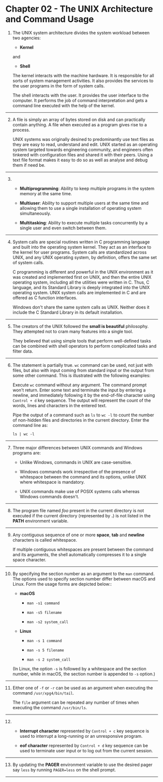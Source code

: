 # Chapter 02 - The UNIX Architecture and Command Usage

1.  The UNIX system architecture divides the system workload between two agencies:

    -   **Kernel**

    and

    -   **Shell**

    The kernel interacts with the machine hardware. It is responsible for all sorts of system management activities. It also provides the services to the user programs in the form of system calls.

    The shell interacts with the user. It provides the user interface to the computer. It performs the job of command interpretation and gets a command line executed with the help of the kernel.

---

2.  A file is simply an array of bytes stored on disk and can practically contain anything. A file when executed as a program gives rise to a process.

    UNIX systems was originally desined to predominantly use text files as they are easy to read, understand and edit. UNIX started as an operating system targeted towards engineering community, and engineers often tinkered with configuration files and shared it with their peers. Using a text file format makes it easy to do so as well as analyse and debug them if need be.

---

3.  -   **Multiprogramming**: Ability to keep multiple programs in the system memory at the same time.

    -   **Multiuser**: Ability to support multiple users at the same time and allowing them to use a single installation of operating system simultaneously.

    -   **Multitasking**: Ability to execute multiple tasks concurrently by a single user and even switch between them.

---

4.  System calls are special routines written in C programming language and built into the operating system kernel. They act as an interface to the kernel for user programs. System calls are standardized across UNIX, and any UNIX operating system, by definition, offers the same set of system calls.

    C programming is different and powerful in the UNIX environment as it was created and implemented first on UNIX, and then the entire UNIX operating system, including all the utilities were written in C. Thus, C language, and its Standard Library is deeply integrated into the UNIX operating system. UNIX system calls are implemented in C and are offered as C function interfaces.

    Windows don't share the same system calls as UNIX. Neither does it include the C Standard Library in its default installation.

---

5.  The creators of the UNIX followed the **small is beautiful** philosophy. They attempted not to cram many features into a single tool.

    They believed that using simple tools that perform well-defined tasks can be combined with shell operators to perform complicated tasks and filter data.

---

6.  The statement is partially true. `wc` command can be used, not just with files, but also with input coming from standard input or the output from some other command. This is illustrated with the following examples:

    Execute `wc` command without any argument. The command prompt won't return. Enter some text and terminate the input by entering a newline, and immediately following it by the end-of-file character using `Control + d` key sequence. The output will represent the count of the words, lines and characters in the entered text.

    Pipe the output of a command such as `ls` to `wc -l` to count the number of non-hidden files and directories in the current directory. Enter the command line as:

    `ls | wc -l`

---

7.  Three major differences between UNIX commands and Windows programs are:

    -   Unlike Windows, commands in UNIX are case-sensitive.

    -   Windows commands work irrespective of the presence of whitespace between the command and its options, unlike UNIX where whitespace is mandatory.

    -   UNIX commands make use of POSIX systems calls whereas Windows commands doesn't.

---

8.  The program file named _foo_ present in the current directory is not executed if the current directory (represented by **.**) is not listed in the **PATH** environment variable.

---

9.  Any contiguous sequence of one or more **space**, **tab** and **newline** characters is called whitespace.

    If multiple contiguous whitespaces are present between the command and its arguments, the shell automatically compresses it to a single space character.

---

10. By specifying the section number as an argument to the `man` command. The options used to specify section number differ between macOS and Linux. Form the usage forms are depicted below::

    -   **macOS**

        -   `man -s1 command`

        -   `man -s5 filename`

        -   `man -s2 system_call`

    -   **Linux**

        -   `man -s 1 command`

        -   `man -s 5 filename`

        -   `man -s 2 system_call`

    (In Linux, the option `-s` is followed by a whitespace and the section number, while in macOS, the section number is appended to `-s` option.)

---

11. Either one of `-f` or `-r` can be used as an argument when executing the command `/usr/xpg4/bin/tail`.

    The `file` argument can be repeated any number of times when executing the command `/usr/bin/ls`.

---

12. -   **Interrupt character** represented by `Control + c` key sequence is used to interrupt a long-running or an unresponsive program.

    -   **eof character** represented by `Control + d` key sequence can be used to terminate user input or to log out from the current session.

---

13. By updating the **PAGER** environment variable to use the desired pager say `less` by running `PAGER=less` on the shell prompt.

---
